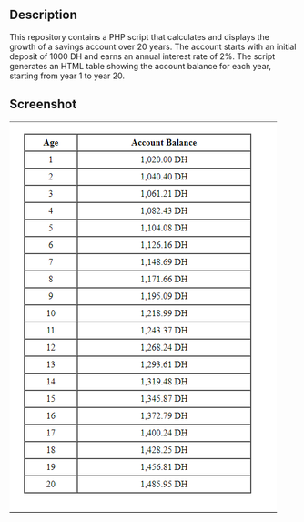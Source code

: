 ## Description
This repository contains a PHP script that calculates and displays the growth of a savings account over 20 years. The account starts with an initial deposit of 1000 DH and earns an annual interest rate of 2%. The script generates an HTML table showing the account balance for each year, starting from year 1 to year 20. 

## Screenshot
<img src="balance.png">
